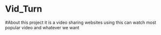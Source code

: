 # Vid_Turn
#About this project
   it is a video sharing websites using this can watch most popular video and whatever we want 
